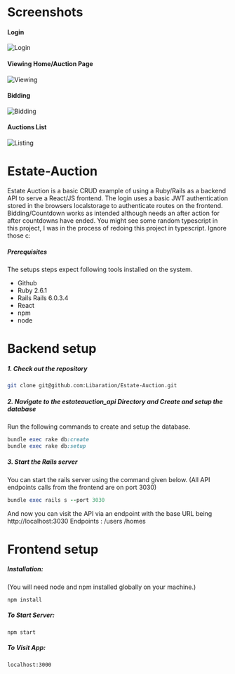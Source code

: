# Screenshots

#### Login
![Login](https://i.gyazo.com/88a570d303856a99d9976c62493493a5.jpg)

#### Viewing Home/Auction Page
![Viewing](https://i.gyazo.com/341f181f0639b9d270196704617b0e5d.png)

#### Bidding
![Bidding](https://i.gyazo.com/91712b6a910d5e91aeee9c8d3ed01080.png)

#### Auctions List
![Listing](https://i.gyazo.com/cb6555c88881886223832dc61e3c7bff.jpg)

# Estate-Auction
Estate Auction is a basic CRUD example of using a Ruby/Rails as a backend API to serve a React/JS frontend.
The login uses a basic JWT authentication stored in the browsers localstorage to authenticate routes on the frontend.
Bidding/Countdown works as intended although needs an after action for after countdowns have ended.
You might see some random typescript in this project, I was in the process of redoing this project in typescript. Ignore those c:







##### Prerequisites

The setups steps expect following tools installed on the system.

- Github
- Ruby 2.6.1
- Rails Rails 6.0.3.4
- React
- npm
- node

# Backend setup

##### 1. Check out the repository

```bash
git clone git@github.com:Libaration/Estate-Auction.git
```

##### 2. Navigate to the estateauction_api Directory and Create and setup the database

Run the following commands to create and setup the database.

```ruby
bundle exec rake db:create
bundle exec rake db:setup
```

##### 3. Start the Rails server

You can start the rails server using the command given below. (All API endpoints calls from the frontend are on port 3030)

```ruby
bundle exec rails s --port 3030
```


And now you can visit the API via an endpoint with the base URL being http://localhost:3030
Endpoints : /users /homes

# Frontend setup

##### Installation:
(You will need node and npm installed globally on your machine.) 

```
npm install
```


##### To Start Server:

```
npm start
```

##### To Visit App:

```localhost:3000```
